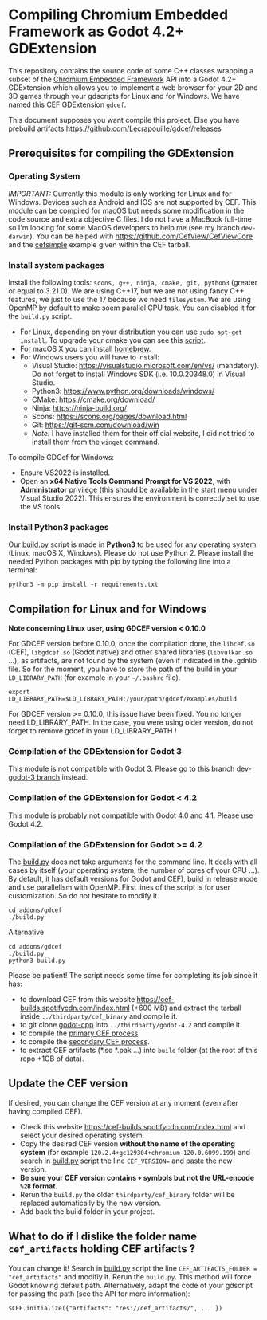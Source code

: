 # Compiling Chromium Embedded Framework as Godot 4.2+ GDExtension

This repository contains the source code of some C++ classes wrapping a subset
of the [Chromium Embedded Framework](https://bitbucket.org/chromiumembedded/cef/wiki/Home)
API into a Godot 4.2+ GDExtension which allows you to implement a web
browser for your 2D and 3D games through your gdscripts for Linux and for
Windows. We have named this CEF GDExtension `gdcef`.

This document supposes you want compile this project. Else you have prebuild
artifacts https://github.com/Lecrapouille/gdcef/releases

## Prerequisites for compiling the GDExtension

### Operating System

*IMPORTANT:* Currently this module is only working for Linux and for
Windows. Devices such as Android and IOS are not supported by CEF. This module
can be compiled for macOS but needs some modification in the code source and
extra objective C files. I do not have a MacBook full-time so I'm looking for
some MacOS developers to help me (see my branch `dev-darwin`). You can be helped
with https://github.com/CefView/CefViewCore and the
[cefsimple](https://bitbucket.org/chromiumembedded/cef/wiki/Tutorial) example
given within the CEF tarball.

### Install system packages

Install the following tools: `scons, g++, ninja, cmake, git, python3` (greater
or equal to 3.21.0). We are using C++17, but we are not using fancy C++
features, we just to use the 17 because we need `filesystem`. We are using OpenMP
by default to make soem parallel CPU task. You can disabled it for the `build.py`
script.

- For Linux, depending on your distribution you can use `sudo apt-get install`.
  To upgrade your cmake you can see this
  [script](https://github.com/stigmee/doc-internal/blob/master/doc/install_latest_cmake.sh).
- For macOS X you can install [homebrew](https://brew.sh/index_fr).
- For Windows users you will have to install:
  - Visual Studio: https://visualstudio.microsoft.com/en/vs/ (mandatory). Do not forget to
    install Windows SDK (i.e. 10.0.20348.0) in Visual Studio.
  - Python3: https://www.python.org/downloads/windows/
  - CMake: https://cmake.org/download/
  - Ninja: https://ninja-build.org/
  - Scons: https://scons.org/pages/download.html
  - Git: https://git-scm.com/download/win
  - *Note:* I have installed them for their official website, I did not tried to install them
    from the `winget` command.

To compile GDCef for Windows:
- Ensure VS2022 is installed.
- Open an **x64 Native Tools Command Prompt for VS 2022**, with
  **Administrator** privilege (this should be available in the start menu under
  Visual Studio 2022). This ensures the environment is correctly set to use the
  VS tools.

### Install Python3 packages

Our [build.py](../build.py) script is made in **Python3** to be used for any
operating system (Linux, macOS X, Windows). Please do not use Python 2. Please
install the needed Python packages with pip by typing the following line into a
terminal:

```
python3 -m pip install -r requirements.txt
```

## Compilation for Linux and for Windows

**Note concerning Linux user, using GDCEF version < 0.10.0**

For GDCEF version before 0.10.0, once the compilation done, the `libcef.so`
(CEF), `libgdcef.so` (Godot native) and other shared libraries
(`libvulkan.so` ...), as artifacts, are not found by the system (even if
indicated in the .gdnlib file. So for the moment, you have to store the path of
the build in your `LD_LIBRARY_PATH` (for example in your `~/.bashrc` file).

```
export LD_LIBRARY_PATH=$LD_LIBRARY_PATH:/your/path/gdcef/examples/build
```

For GDCEF version >= 0.10.0, this issue have been fixed. You no longer need
LD_LIBRARY_PATH. In the case, you were using older version, do not forget to
remove gdcef in your LD_LIBRARY_PATH !

### Compilation of the GDExtension for Godot 3

This module is not compatible with Godot 3. Please go to this branch
[dev-godot-3 branch](https://github.com/Lecrapouille/gdcef/blob/master/addons/gdcef/build.py)
instead.

### Compilation of the GDExtension for Godot < 4.2

This module is probably not compatible with Godot 4.0 and 4.1. Please use Godot 4.2.

### Compilation of the GDExtension for Godot >= 4.2

The [build.py](../build.py) does not take arguments for the command line. It
deals with all cases by itself (your operating system, the number of cores of
your CPU ...). By default, it has default versions for Godot and CEF), build in
release mode and use parallelism with OpenMP. First lines of the script is for
user customization. So do not hesitate to modify it.

```
cd addons/gdcef
./build.py
```

Alternative
```
cd addons/gdcef
./build.py
python3 build.py
```

Please be patient! The script needs some time for completing its job since it
has:
- to download CEF from this website https://cef-builds.spotifycdn.com/index.html
  (+600 MB) and extract the tarball inside `../thirdparty/cef_binary` and
  compile it.
- to git clone [godot-cpp](https://github.com/godotengine/godot-cpp) into
  `../thirdparty/godot-4.2` and compile it.
- to compile the [primary CEF process](../gdcef/).
- to compile the  [secondary CEF process](../subprocess/).
- to extract CEF artifacts (*.so *.pak ...) into `build` folder (at the root of
  this repo +1GB of data).

## Update the CEF version

If desired, you can change the CEF version at any moment (even after having
compiled CEF).

- Check this website https://cef-builds.spotifycdn.com/index.html and select
  your desired operating system.
- Copy the desired CEF version **without the name of the operating system** (for
  example `120.2.4+gc129304+chromium-120.0.6099.199`) and search in
  [build.py](../build.py) script the line `CEF_VERSION=` and paste the
  new version.
- **Be sure your CEF version contains `+` symbols but not the URL-encode `%2B` format.**
- Rerun the `build.py` the older `thirdparty/cef_binary` folder will be replaced
  automatically by the new version.
- Add back the build folder in your project.

## What to do if I dislike the folder name `cef_artifacts` holding CEF artifacts ?

You can change it! Search in [build.py](../build.py) script the line
`CEF_ARTIFACTS_FOLDER = "cef_artifacts"` and modifiy it. Rerun the
`build.py`. This method will force Godot knowing default path. Alternatively,
adapt the code of your gdscript for passing the path (see the API for more
information):

```
$CEF.initialize({"artifacts": "res://cef_artifacts/", ... })
```
